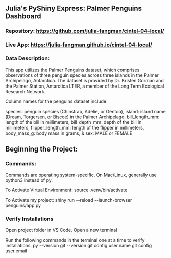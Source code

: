 ## Julia's PyShiny Express: Palmer Penguins Dashboard

### Repository: https://github.com/julia-fangman/cintel-04-local/
### Live App: https://julia-fangman.github.io/cintel-04-local/ 

### Data Description: 

This app utilizes the Palmer Penguins dataset, which comprises observations of three penguin species across three islands in the Palmer Archipelago, Antarctica. The dataset is provided by Dr. Kristen Gorman and the Palmer Station, Antarctica LTER, a member of the Long Term Ecological Research Network.

Column names for the penguins dataset include:

species: penguin species (Chinstrap, Adelie, or Gentoo),
island: island name (Dream, Torgersen, or Biscoe) in the Palmer Archipelago,
bill_length_mm: length of the bill in millimeters,
bill_depth_mm: depth of the bill in millimeters,
flipper_length_mm: length of the flipper in millimeters,
body_mass_g: body mass in grams, &
sex: MALE or FEMALE

## Beginning the Project:

### Commands: 
Commands are operating system-specific. On Mac/Linux, generally use python3 instead of py. 

To Activate Virtual Environment: source .venv/bin/activate

To Activate my project: shiny run --reload --launch-browser penguins/app.py

### Verify Installations
Open project folder in VS Code.
Open a new terminal

Run the following commands in the terminal one at a time to verify installations.
py --version
git --version
git config user.name
git config user.email
